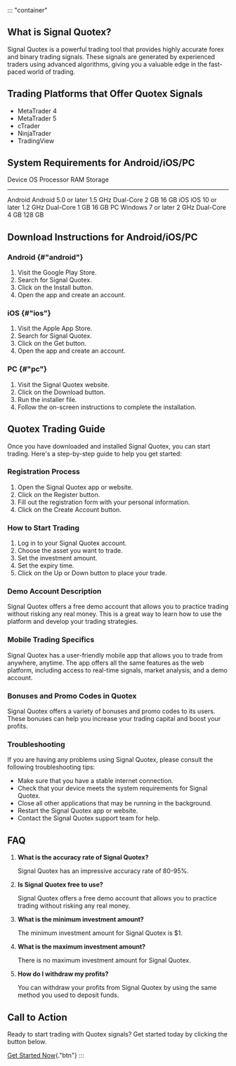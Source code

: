 ::: \"container\"
## What is Signal Quotex?

Signal Quotex is a powerful trading tool that provides highly accurate
forex and binary trading signals. These signals are generated by
experienced traders using advanced algorithms, giving you a valuable
edge in the fast-paced world of trading.

## Trading Platforms that Offer Quotex Signals

-   MetaTrader 4
-   MetaTrader 5
-   cTrader
-   NinjaTrader
-   TradingView

## System Requirements for Android/iOS/PC

  Device    OS                     Processor           RAM    Storage
  --------- ---------------------- ------------------- ------ ---------
  Android   Android 5.0 or later   1.5 GHz Dual-Core   2 GB   16 GB
  iOS       iOS 10 or later        1.2 GHz Dual-Core   1 GB   16 GB
  PC        Windows 7 or later     2 GHz Dual-Core     4 GB   128 GB

## Download Instructions for Android/iOS/PC

### Android {#"android"}

1.  Visit the Google Play Store.
2.  Search for Signal Quotex.
3.  Click on the Install button.
4.  Open the app and create an account.

### iOS {#"ios"}

1.  Visit the Apple App Store.
2.  Search for Signal Quotex.
3.  Click on the Get button.
4.  Open the app and create an account.

### PC {#"pc"}

1.  Visit the Signal Quotex website.
2.  Click on the Download button.
3.  Run the installer file.
4.  Follow the on-screen instructions to complete the installation.

## Quotex Trading Guide

Once you have downloaded and installed Signal Quotex, you can start
trading. Here\'s a step-by-step guide to help you get started:

### Registration Process

1.  Open the Signal Quotex app or website.
2.  Click on the Register button.
3.  Fill out the registration form with your personal information.
4.  Click on the Create Account button.

### How to Start Trading

1.  Log in to your Signal Quotex account.
2.  Choose the asset you want to trade.
3.  Set the investment amount.
4.  Set the expiry time.
5.  Click on the Up or Down button to place your trade.

### Demo Account Description

Signal Quotex offers a free demo account that allows you to practice
trading without risking any real money. This is a great way to learn how
to use the platform and develop your trading strategies.

### Mobile Trading Specifics

Signal Quotex has a user-friendly mobile app that allows you to trade
from anywhere, anytime. The app offers all the same features as the web
platform, including access to real-time signals, market analysis, and a
demo account.

### Bonuses and Promo Codes in Quotex

Signal Quotex offers a variety of bonuses and promo codes to its users.
These bonuses can help you increase your trading capital and boost your
profits.

### Troubleshooting

If you are having any problems using Signal Quotex, please consult the
following troubleshooting tips:

-   Make sure that you have a stable internet connection.
-   Check that your device meets the system requirements for Signal
    Quotex.
-   Close all other applications that may be running in the background.
-   Restart the Signal Quotex app or website.
-   Contact the Signal Quotex support team for help.

## FAQ

1.  **What is the accuracy rate of Signal Quotex?**

    Signal Quotex has an impressive accuracy rate of 80-95%.

2.  **Is Signal Quotex free to use?**

    Signal Quotex offers a free demo account that allows you to practice
    trading without risking any real money.

3.  **What is the minimum investment amount?**

    The minimum investment amount for Signal Quotex is \$1.

4.  **What is the maximum investment amount?**

    There is no maximum investment amount for Signal Quotex.

5.  **How do I withdraw my profits?**

    You can withdraw your profits from Signal Quotex by using the same
    method you used to deposit funds.

## Call to Action

Ready to start trading with Quotex signals? Get started today by
clicking the button below.

[Get Started Now](\%22https://traff.sbs/brokerqxlid\%22){."btn"}
:::

